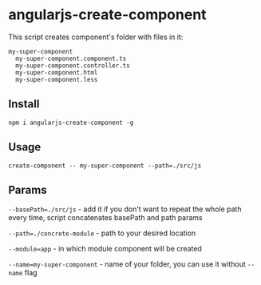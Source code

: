 # angularjs-create-component

This script creates component's folder with files in it:

```
my-super-component
  my-super-component.component.ts
  my-super-component.controller.ts
  my-super-component.html
  my-super-component.less
```

## Install

`npm i angularjs-create-component -g`

## Usage

`create-component -- my-super-component --path=./src/js`

## Params

`--basePath=./src/js` - add it if you don't want to repeat the whole path every time, script concatenates basePath and path params

`--path=./concrete-module` - path to your desired location

`--module=app` - in which module component will be created

`--name=my-super-component` - name of your folder, you can use it without `--name` flag
